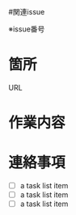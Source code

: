 #関連issue

※issue番号

# 箇所

URL 


# 作業内容


# 連絡事項

- [ ] a task list item
- [ ] a task list item
- [ ] a task list item